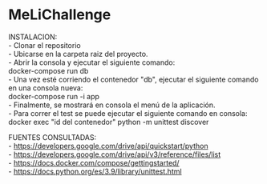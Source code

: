 # MeLiChallenge

INSTALACION:  
    - Clonar el repositorio  
    - Ubicarse en la carpeta raiz del proyecto.  
    - Abrir la consola y ejecutar el siguiente comando:  
            docker-compose run db  
    - Una vez esté corriendo el contenedor "db", ejecutar el siguiente comando en una consola nueva:  
            docker-compose run -i app  
    - Finalmente, se mostrará en consola el menú de la aplicación.  
    - Para correr el test se puede ejecutar el siguiente comando en consola:  
            docker exec "id del contenedor" python -m unittest discover  

FUENTES CONSULTADAS:  
    - https://developers.google.com/drive/api/quickstart/python  
    - https://developers.google.com/drive/api/v3/reference/files/list  
    - https://docs.docker.com/compose/gettingstarted/  
    - https://docs.python.org/es/3.9/library/unittest.html  
    

